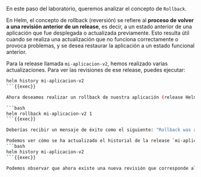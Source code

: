 En este paso del laboratorio, queremos analizar el concepto de `Rollback`.

En Helm, el concepto de rollback (reversión) se refiere al **proceso de volver a una revisión anterior de un release**, es decir, a un estado anterior de una aplicación que fue desplegada o actualizada previamente. Esto resulta útil cuando se realiza una actualización que no funciona correctamente o provoca problemas, y se desea restaurar la aplicación a un estado funcional anterior.

Para la release llamada `mi-aplicacion-v2`, hemos realizado varias actualizaciones. Para ver las revisiones de ese release, puedes ejecutar:

```bash
helm history mi-aplicacion-v2
```{{exec}}

Ahora deseamos realizar un rollback de nuestra aplicación (release Helm) `mi-aplicacion-v2` a la revisión 1 (release inicial). Para hacer el rollback, utilizamos el siguiente comando:

```bash
helm rollback mi-aplicacion-v2 1
```{{exec}}

Deberías recibir un mensaje de éxito como el siguiente: "Rollback was a success! Happy Helming!". Esto significa que el rollback a la revisión 1 se ha completado con éxito.

Podemos ver cómo se ha actualizado el historial de la release `mi-aplicacion-v2`:
```bash
helm history mi-aplicacion-v2
```{{exec}}

Podemos observar que ahora existe una nueva revisión que corresponde al rollback a la revisión 1.
